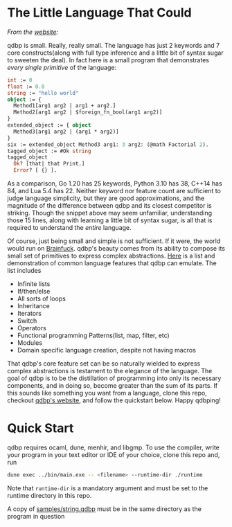 # The Little Language That Could

*From the [website](qdbplang.org):*

qdbp is small. Really, really small. The language has just 2 keywords and 7 core constructs(along with full type inference and a little bit of syntax sugar to sweeten the deal). In fact here is a small program that demonstrates *every single primitive* of the language:
```ocaml
int := 0
float := 0.0
string := "hello world"
object := {
  Method1[arg1 arg2 | arg1 + arg2.]
  Method2[arg1 arg2 | $foreign_fn_bool(arg1 arg2)]
}
extended_object := { object
  Method3[arg1 arg2 | (arg1 * arg2)]
}
six := extended_object Method3 arg1: 3 arg2: (@math Factorial 2).
tagged_object := #Ok string
tagged_object
  Ok? [that| that Print.]
  Error? [ {} ].
```
As a comparison, Go 1.20 has 25 keywords, Python 3.10 has 38, C++14 has 84, and Lua 5.4 has 22. Neither keyword nor feature count are sufficient to judge language simplicity, but they are good approximations, and the magnitude of the difference between qdbp and its closest competitor is striking. Though the snippet above may seem unfamiliar, understanding those 15 lines, along with learning a little bit of syntax sugar, is all that is required to understand the *entire* language.

Of course, just being small and simple is not sufficient. If it were, the world would run on [Brainfuck](https://en.wikipedia.org/wiki/Brainfuck). qdbp's beauty comes from its ability to compose its small set of primitives to express complex abstractions. [Here](https://www.qdbplang.org/docs/examples) is a list and demonstration of common language features that qdbp can emulate. The list includes

- Infinite lists
- If/then/else
- All sorts of loops
- Inheritance
- Iterators
- Switch
- Operators
- Functional programming Patterns(list, map, filter, etc)
- Modules
- Domain specific language creation, despite not having macros

That qdbp's core feature set can be so naturally wielded to express complex abstractions is testament to the elegance of the language. The goal of qdbp is to be the distillation of programming into only its necessary components, and in doing so, become greater than the sum of its parts. If this sounds like something you want from a language, clone this repo, checkout [qdbp's website](https://qdbplang.org), and follow the quickstart below. Happy qdbping!

# Quick Start

qdbp requires ocaml, dune, menhir, and libgmp. To use the compiler, write your program in your text editor or IDE of your choice, clone this repo and, run
```bash
dune exec ../bin/main.exe -- <filename> --runtime-dir ./runtime
```

Note that `runtime-dir` is a mandatory argument and must be set to the runtime directory in this repo.

A copy of [samples/string.qdbp](samples/string.qdbp) must be in the same directory as the program in question